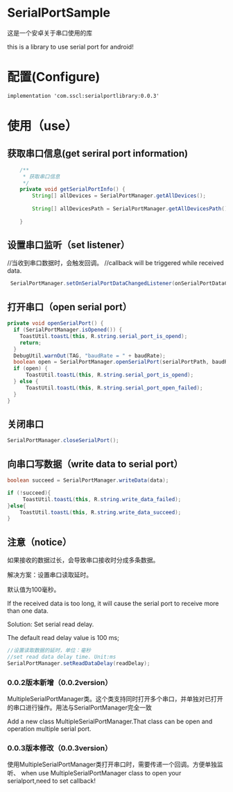 # SerialPortSample

这是一个安卓关于串口使用的库

this is a library to use serial port for android!

# 配置(Configure)

```xml
implementation 'com.sscl:serialportlibrary:0.0.3'
```

# 使用（use）

## 获取串口信息(get seriral port information)

```java
    /**
     * 获取串口信息
     */
    private void getSerialPortInfo() {
        String[] allDevices = SerialPortManager.getAllDevices();
        
        String[] allDevicesPath = SerialPortManager.getAllDevicesPath();
       
    }
```

## 设置串口监听（set listener）

//当收到串口数据时，会触发回调。
//callback will be triggered while received data.

```java
 SerialPortManager.setOnSerialPortDataChangedListener(onSerialPortDataChangedListener);
```

## 打开串口（open serial port）

```java
private void openSerialPort() {
  if (SerialPortManager.isOpened()) {
    ToastUtil.toastL(this, R.string.serial_port_is_opend);
    return;
  }
  DebugUtil.warnOut(TAG, "baudRate = " + baudRate);
  boolean open = SerialPortManager.openSerialPort(serialPortPath, baudRate);
  if (open) {
      ToastUtil.toastL(this, R.string.serial_port_is_opend);
  } else {
      ToastUtil.toastL(this, R.string.serial_port_open_failed);
  }
}
```

## 关闭串口

```java
SerialPortManager.closeSerialPort();
```

## 向串口写数据（write data to serial port）

```java
boolean succeed = SerialPortManager.writeData(data);

if (!succeed){
     ToastUtil.toastL(this, R.string.write_data_failed);
}else{
    ToastUtil.toastL(this, R.string.write_data_succeed);
}
```

## 注意（notice）

如果接收的数据过长，会导致串口接收时分成多条数据。

解决方案：设置串口读取延时。

默认值为100毫秒。
 
If the received data is too long, it will cause the serial port to receive more than one data.

Solution: Set serial read delay.

The default read delay value is 100 ms;

```java
//设置读取数据的延时，单位：毫秒
//set read data delay time. Unit:ms
SerialPortManager.setReadDataDelay(readDelay);
```

### 0.0.2版本新增（0.0.2version）

MultipleSerialPortManager类。这个类支持同时打开多个串口，并单独对已打开的串口进行操作。用法与SerialPortManager完全一致

Add a new class MultipleSerialPortManager.That class can be open and operation multiple serial port.

### 0.0.3版本修改（0.0.3version）
使用MultipleSerialPortManager类打开串口时，需要传递一个回调。方便单独监听、
when use MultipleSerialPortManager class to open your serialport,need to set callback!


